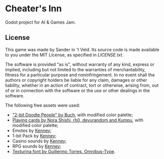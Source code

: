 # Cheater's Inn
Godot project for AI &amp; Games Jam.

## License
This game was made by Sander in 't Veld. Its source code is made available to you under the MIT License, as specified in *LICENSE.txt*.

The software is provided "as is", without warranty of any kind, express or implied, including but not limited to the warranties of merchantability, fitness for a particular purpose and noninfringement. In no event shall the authors or copyright holders be liable for any claim, damages or other liability, whether in an action of contract, tort or otherwise, arising from, out of or in connection with the software or the use or other dealings in the software.

The following free assets were used:
- ["2-bit Doodle People" by Buch](https://opengameart.org/content/2-bit-doodle-people), with modified color palette;
- [Playing cards by Nora Shishi, rh0, devurandom and Kumpu](https://opengameart.org/content/dice-trumps), with modified color palette;
- Emotes by [Kenney](https://www.kenney.nl);
- 1-bit Pack by [Kenney](https://www.kenney.nl);
- Casino sounds by [Kenney](https://www.kenney.nl);
- RPG sounds by [Kenney](https://www.kenney.nl);
- [Texturina font by Guillermo Torres, Omnibus-Type](https://fonts.google.com/specimen/Texturina).
